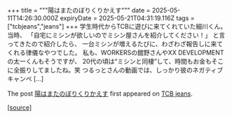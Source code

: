 +++
title = """陽はまたのぼりくりかえす"""
date = 2025-05-11T14:26:30.000Z
expiryDate = 2025-05-21T04:31:19.116Z
tags = ["tcbjeans","jeans"]
+++
学生時代からTCBに遊びに来てくれていた細川くん。 当時、 「自宅にミシンが欲しいのでミシン屋さんを紹介してください！」 と言ってきたので紹介したら、 一台ミシンが増えるたびに、わざわざ報告しに来てくれる律儀なやつでした。 私も、WORKERSの舘野さんやXX DEVELOPMENTの太一くんもそうですが、 20代の頃は“ミシンと同棲”して、時間もお金もそこに全振りしてましたね。笑 つるっとさんの動画では、しっかり彼のネガティブキャンペ \[…\]

The post [陽はまたのぼりくりかえす](http://tcbjeans.com/2025/05/11/52365) first appeared on [TCB jeans](http://tcbjeans.com).

[[source]](http://tcbjeans.com/2025/05/11/52365)
